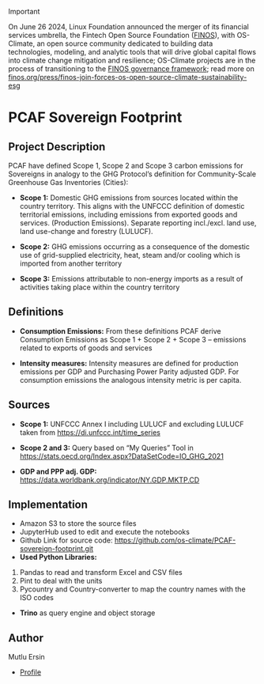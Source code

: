 <!-- markdownlint-disable -->
<!-- prettier-ignore-start -->
> [!IMPORTANT]
> On June 26 2024, Linux Foundation announced the merger of its financial services umbrella, the Fintech Open Source Foundation ([FINOS](https://finos.org)), with OS-Climate, an open source community dedicated to building data technologies, modeling, and analytic tools that will drive global capital flows into climate change mitigation and resilience; OS-Climate projects are in the process of transitioning to the [FINOS governance framework](https://community.finos.org/docs/governance); read more on [finos.org/press/finos-join-forces-os-open-source-climate-sustainability-esg](https://finos.org/press/finos-join-forces-os-open-source-climate-sustainability-esg)
<!-- prettier-ignore-end -->
<!-- markdownlint-enable -->

# PCAF Sovereign Footprint

## Project Description

PCAF have defined Scope 1, Scope 2 and Scope 3 carbon emissions for Sovereigns in analogy to the GHG Protocol’s definition for Community-Scale Greenhouse Gas Inventories (Cities):

- **Scope 1:** Domestic GHG emissions from sources located within the country territory. This aligns with the UNFCCC definition of domestic territorial emissions, including emissions from exported goods and services. (Production Emissions). Separate reporting incl./excl. land use, land use-change and forestry (LULUCF).

- **Scope 2:** GHG emissions occurring as a consequence of the domestic use of grid-supplied electricity, heat, steam and/or cooling which is imported from another territory

- **Scope 3:** Emissions attributable to non-energy imports as a result of activities taking place within the country territory

## Definitions

- **Consumption Emissions:** From these definitions PCAF derive Consumption Emissions as Scope 1 + Scope 2 + Scope 3 – emissions related to exports of goods and services

- **Intensity measures:** Intensity measures are defined for production emissions per GDP and Purchasing Power Parity adjusted GDP. For consumption emissions the analogous intensity metric is per capita.

## Sources

- **Scope 1:** UNFCCC Annex I including LULUCF and excluding LULUCF taken from <https://di.unfccc.int/time_series>

- **Scope 2 and 3:** Query based on “My Queries” Tool in <https://stats.oecd.org/Index.aspx?DataSetCode=IO_GHG_2021>

- **GDP and PPP adj. GDP:** <https://data.worldbank.org/indicator/NY.GDP.MKTP.CD>

## Implementation

- Amazon S3 to store the source files
- JupyterHub used to edit and execute the notebooks
- Github Link for source code: <https://github.com/os-climate/PCAF-sovereign-footprint.git>
- **Used Python Libraries:**

1. Pandas to read and transform Excel and CSV files
2. Pint to deal with the units
3. Pycountry and Country-converter to map the country names with the ISO codes

- **Trino** as query engine and object storage

## Author

Mutlu Ersin

- [Profile](https://github.com/mersin35)
